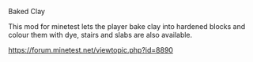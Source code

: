 Baked Clay

This mod for minetest lets the player bake clay into hardened blocks and colour them with dye, stairs and slabs are also available.

https://forum.minetest.net/viewtopic.php?id=8890